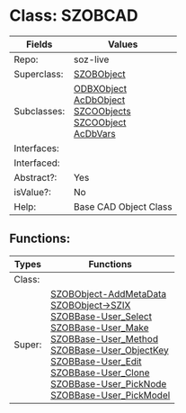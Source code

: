 
# Class:	SZOBCAD

| Fields | Values |
| --------- | --------- |
| Repo: | soz-live |
| Superclass: | [SZOBObject](SZOBObject.html) |
| Subclasses: | [ODBXObject](ODBXObject.html) <br> [AcDbObject](AcDbObject.html) <br> [SZCOObjects](SZCOObjects.html) <br> [SZCOObject](SZCOObject.html) <br> [AcDbVars](AcDbVars.html) |
| Interfaces: |  |
| Interfaced: |  |
| Abstract?: | Yes |
| isValue?: | No |
| Help: | Base CAD Object Class |


## Functions:

| Types | Functions |
| --------- | --------- |
| Class: |  |
| Super: | [SZOBObject-AddMetaData](SZOBObject.html) <br> [SZOBObject->SZIX](SZOBObject.html) <br> [SZOBBase-User_Select](SZOBBase.html) <br> [SZOBBase-User_Make](SZOBBase.html) <br> [SZOBBase-User_Method](SZOBBase.html) <br> [SZOBBase-User_ObjectKey](SZOBBase.html) <br> [SZOBBase-User_Edit](SZOBBase.html) <br> [SZOBBase-User_Clone](SZOBBase.html) <br> [SZOBBase-User_PickNode](SZOBBase.html) <br> [SZOBBase-User_PickModel](SZOBBase.html) |


